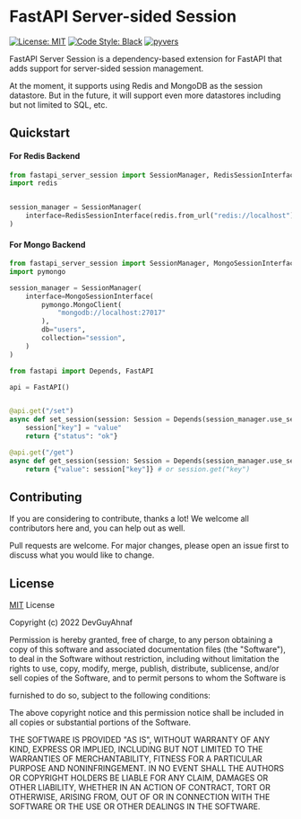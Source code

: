 # FastAPI Server-sided Session

[![License: MIT](https://img.shields.io/badge/License-MIT-lightgrey.svg?style=flat-square)](https://opensource.org/licenses/MIT)
[![Code Style: Black](https://img.shields.io/badge/Code%20Style-Black-black?style=flat-square)](https://github.com/psf/black)
[![pyvers](https://img.shields.io/badge/python-3.6+-blue?style=flat-square)]()

FastAPI Server Session is a dependency-based extension for FastAPI that adds support for server-sided session management.

At the moment, it supports using Redis and MongoDB as the session datastore. But in the future, it will support even more datastores including but not limited to SQL, etc.

## Quickstart

#### For Redis Backend
```py
from fastapi_server_session import SessionManager, RedisSessionInterface, Session
import redis


session_manager = SessionManager(
    interface=RedisSessionInterface(redis.from_url("redis://localhost"), expiration=timedelta(days=7))
)
```

#### For Mongo Backend
```py
from fastapi_server_session import SessionManager, MongoSessionInterface, Session
import pymongo

session_manager = SessionManager(
    interface=MongoSessionInterface(
        pymongo.MongoClient(
            "mongodb://localhost:27017"
        ),
        db="users",
        collection="session",
    )
)

```

```py
from fastapi import Depends, FastAPI

api = FastAPI()


@api.get("/set")
async def set_session(session: Session = Depends(session_manager.use_session)):
    session["key"] = "value"
    return {"status": "ok"}

@api.get("/get")
async def get_session(session: Session = Depends(session_manager.use_session)):
    return {"value": session["key"]} # or session.get("key")
```

## Contributing

If you are considering to contribute, thanks a lot! We welcome all contributors here and, you can help out as well.

Pull requests are welcome. For major changes, please open an issue first to discuss what you would like to change.

## License

[MIT](https://choosealicense.com/licenses/mit/) License

Copyright (c) 2022 DevGuyAhnaf

Permission is hereby granted, free of charge, to any person obtaining a copy
of this software and associated documentation files (the "Software"), to deal
in the Software without restriction, including without limitation the rights
to use, copy, modify, merge, publish, distribute, sublicense, and/or sell
copies of the Software, and to permit persons to whom the Software is

furnished to do so, subject to the following conditions:

The above copyright notice and this permission notice shall be included in all
copies or substantial portions of the Software.

THE SOFTWARE IS PROVIDED "AS IS", WITHOUT WARRANTY OF ANY KIND, EXPRESS OR
IMPLIED, INCLUDING BUT NOT LIMITED TO THE WARRANTIES OF MERCHANTABILITY,
FITNESS FOR A PARTICULAR PURPOSE AND NONINFRINGEMENT. IN NO EVENT SHALL THE
AUTHORS OR COPYRIGHT HOLDERS BE LIABLE FOR ANY CLAIM, DAMAGES OR OTHER
LIABILITY, WHETHER IN AN ACTION OF CONTRACT, TORT OR OTHERWISE, ARISING FROM,
OUT OF OR IN CONNECTION WITH THE SOFTWARE OR THE USE OR OTHER DEALINGS IN THE
SOFTWARE.
